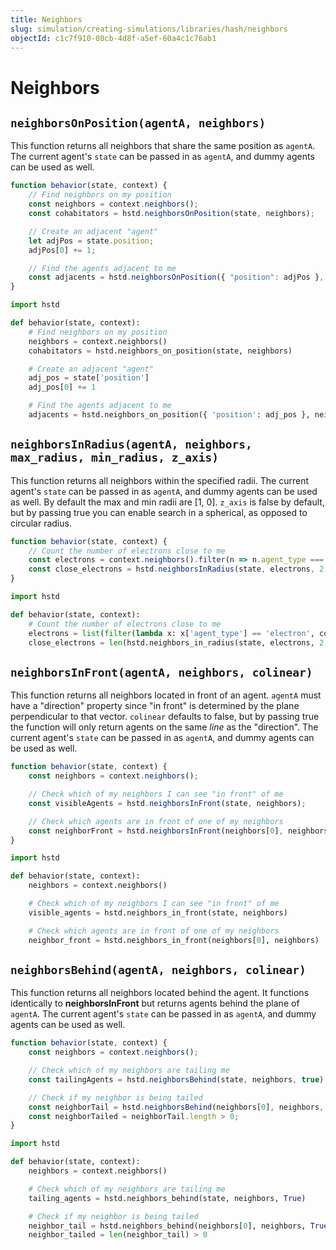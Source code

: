 ```yaml
---
title: Neighbors
slug: simulation/creating-simulations/libraries/hash/neighbors
objectId: c1c7f910-08cb-4d8f-a5ef-60a4c1c76ab1
---
```


# Neighbors

## `neighborsOnPosition(agentA, neighbors)`

This function returns all neighbors that share the same position as `agentA`. The current agent's `state` can be passed in as `agentA`, and dummy agents can be used as well.

<Tabs>
<Tab title="JavaScript">

```javascript
function behavior(state, context) {
    // Find neighbors on my position
    const neighbors = context.neighbors();
    const cohabitators = hstd.neighborsOnPosition(state, neighbors);

    // Create an adjacent "agent"
    let adjPos = state.position;
    adjPos[0] += 1;

    // Find the agents adjacent to me
    const adjacents = hstd.neighborsOnPosition({ "position": adjPos }, neighbors);
}
```

</Tab>
<Tab title="Python">

```python
import hstd

def behavior(state, context):
    # Find neighbors on my position
    neighbors = context.neighbors()
    cohabitators = hstd.neighbors_on_position(state, neighbors)

    # Create an adjacent "agent"
    adj_pos = state['position']
    adj_pos[0] += 1

    # Find the agents adjacent to me
    adjacents = hstd.neighbors_on_position({ 'position': adj_pos }, neighbors) 
```

</Tab>
</Tabs>

## `neighborsInRadius(agentA, neighbors, max_radius, min_radius, z_axis)`

This function returns all neighbors within the specified radii. The current agent's `state` can be passed in as `agentA`, and dummy agents can be used as well. By default the max and min radii are \[1, 0\]. `z_axis` is false by default, but by passing true you can enable search in a spherical, as opposed to circular radius.

<Tabs>
<Tab title="JavaScript">

```javascript
function behavior(state, context) {
    // Count the number of electrons close to me
    const electrons = context.neighbors().filter(n => n.agent_type === "electron");   
    const close_electrons = hstd.neighborsInRadius(state, electrons, 2, 0, true).length;
}
```

</Tab>
<Tab title="Python">

```python
import hstd

def behavior(state, context):
    # Count the number of electrons close to me
    electrons = list(filter(lambda x: x['agent_type'] == 'electron', context.neighbors))
    close_electrons = len(hstd.neighbors_in_radius(state, electrons, 2, 0, True))
```

</Tab>
</Tabs>

## `neighborsInFront(agentA, neighbors, colinear)`

This function returns all neighbors located in front of an agent. `agentA` must have a "direction" property since "in front" is determined by the plane perpendicular to that vector. `colinear` defaults to false, but by passing true the function will only return agents on the same _line_ as the "direction". The current agent's `state` can be passed in as `agentA`, and dummy agents can be used as well.

<Tabs>
<Tab title="JavaScript">

```javascript
function behavior(state, context) {
    const neighbors = context.neighbors();

    // Check which of my neighbors I can see "in front" of me
    const visibleAgents = hstd.neighborsInFront(state, neighbors);

    // Check which agents are in front of one of my neighbors
    const neighborFront = hstd.neighborsInFront(neighbors[0], neighbors);
}
```

</Tab>
<Tab title="Python">

```python
import hstd

def behavior(state, context):
    neighbors = context.neighbors()

    # Check which of my neighbors I can see "in front" of me
    visible_agents = hstd.neighbors_in_front(state, neighbors)

    # Check which agents are in front of one of my neighbors
    neighbor_front = hstd.neighbors_in_front(neighbors[0], neighbors)
```

</Tab>
</Tabs>

## `neighborsBehind(agentA, neighbors, colinear)`

This function returns all neighbors located behind the agent. It functions identically to **neighborsInFront** but returns agents behind the plane of `agentA`. The current agent's `state` can be passed in as `agentA`, and dummy agents can be used as well.

<Tabs>
<Tab title="JavaScript">

```javascript
function behavior(state, context) {
    const neighbors = context.neighbors();

    // Check which of my neighbors are tailing me
    const tailingAgents = hstd.neighborsBehind(state, neighbors, true);

    // Check if my neighbor is being tailed
    const neighborTail = hstd.neighborsBehind(neighbors[0], neighbors, true);
    const neighborTailed = neighborTail.length > 0;
}
```

</Tab>
<Tab title="Python">

```python
import hstd

def behavior(state, context):
    neighbors = context.neighbors()

    # Check which of my neighbors are tailing me
    tailing_agents = hstd.neighbors_behind(state, neighbors, True)

    # Check if my neighbor is being tailed
    neighbor_tail = hstd.neighbors_behind(neighbors[0], neighbors, True)
    neighbor_tailed = len(neighbor_tail) > 0
```

</Tab>
</Tabs>
